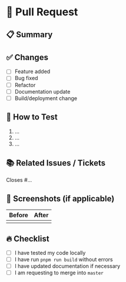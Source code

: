 # 🚀 Pull Request

## 📋 Summary

<!-- A brief description of what this PR does -->

## ✅ Changes

- [ ] Feature added
- [ ] Bug fixed
- [ ] Refactor
- [ ] Documentation update
- [ ] Build/deployment change

## 🧪 How to Test

<!-- Steps to manually verify this PR -->

1. ...
2. ...
3. ...

## 📚 Related Issues / Tickets

<!-- Link to GitHub issues, JIRA tickets, etc. -->

Closes #...

## 📸 Screenshots (if applicable)

<!-- Upload before/after screenshots if UI is changed -->

| Before | After |
|:------:|:-----:|
|        |       |

## 🔥 Checklist

- [ ] I have tested my code locally
- [ ] I have run `pnpm run build` without errors
- [ ] I have updated documentation if necessary
- [ ] I am requesting to merge into `master`
